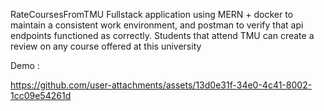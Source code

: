 RateCoursesFromTMU
Fullstack application using MERN + docker to maintain a consistent work environment, and postman to verify that api endpoints functioned as correctly. Students that attend TMU can create a review on any course offered at this university


Demo : 

https://github.com/user-attachments/assets/13d0e31f-34e0-4c41-8002-1cc09e54261d


